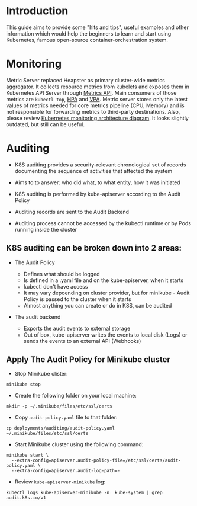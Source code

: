 # Introduction
This guide aims to provide some "hits and tips", useful examples and other information which would help the beginners to learn and start using Kubernetes, famous open-source container-orchestration system.

# Monitoring
Metric Server replaced Heapster as primary cluster-wide metrics aggregator. It collects resource metrics from kubelets and exposes them in Kubernetes API Server through [Metrics API](https://github.com/kubernetes/metrics). Main consumers of those metrics are `kubectl top`, [HPA](https://kubernetes.io/docs/tasks/run-application/horizontal-pod-autoscale/) and [VPA](https://github.com/kubernetes/autoscaler/tree/master/vertical-pod-autoscaler). Metric server stores only the latest values of metrics needed for core metrics pipeline (CPU, Memory) and is not responsible for forwarding metrics to third-party destinations. Also, please review [Kubernetes monitoring architecture diagram](https://github.com/kubernetes/community/blob/master/contributors/design-proposals/instrumentation/monitoring_architecture.md#appendix-architecture-diagram). It looks slightly outdated, but still can be useful.

# Auditing
* K8S auditing provides a security-relevant chronological set of records documenting the sequence of activities that affected the system
* Aims to to answer: who did what, to what entity, how it was initiated
* K8S auditing is performed by kube-apiserver according to the Audit Policy
* Auditing records are sent to the Audit Backend

* Auditing process cannot be accessed by the kubectl runtime or by Pods running inside the cluster

## K8S auditing can be broken down into 2 areas:
* The Audit Policy
  * Defines what should be logged
  * Is defined in a .yaml file and on the kube-apiserver, when it starts
  * kubectl don't have access
  * It may vary depoending on cluster provider, but for minikube - Audit Policy is passed to the cluster when it starts
  * Almost anything you can create or do in K8S, can be audited

* The audit backend
  * Exports the audit events to external storage
  * Out of box, kube-apiserver writes the events to local disk (Logs) or sends the events to an external API (Webhooks)

## Apply The Audit Policy for Minikube cluster
* Stop Minikube clister:
```
minikube stop
```
* Create the following folder on your local machine:
```
mkdir -p ~/.minikube/files/etc/ssl/certs
```
* Copy `audit-policy.yaml` file to that folder:
```
cp deployments/auditing/audit-policy.yaml ~/.minikube/files/etc/ssl/certs
```
* Start Minikube cluster using the following command:
```
minikube start \
  --extra-config=apiserver.audit-policy-file=/etc/ssl/certs/audit-policy.yaml \
  --extra-config=apiserver.audit-log-path=-
```
* Review `kube-apiserver-minikube` log:
```
kubectl logs kube-apiserver-minikube -n  kube-system | grep audit.k8s.io/v1
```

 
